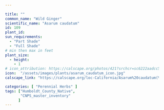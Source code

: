 ```yaml
---
 
title: ""
common_name: "Wild Ginger"
scientific_name: "Asarum caudatum"
id: 109 
plant_id: 
sun_requirements:
  - "Part Shade"
  - "Full Shade"
# min then max in feet
plant_size:
  - height: 
    - 1
# icon_attribution: https://calscape.org/photos/421?srchcr=sc6222aadcc5a07 
icon:  "/assets/images/plants/asarum_caudatum_icon.jpg"
calscape_link: "https://calscape.org/loc-California/Asarum%20caudatum(%20)"

categories: [ "Perennial Herbs" ]
tags: ["Humboldt_County_Native",
       "CNPS_master_inventory"
      ]
---
```

